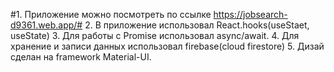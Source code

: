 #1. Приложение можно посмотреть по ссылке https://jobsearch-d9361.web.app/#
2. В приложение использовал React.hooks(useStaet, useState)
3. Для работы с Promise использовал async/await.
4. Для хранение и записи данных использовал firebase(cloud firestore)
5. Дизай сделан на framework Material-UI.
